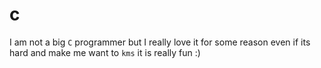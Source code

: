 # c

I am not a big `C` programmer but I really love it for some reason
even if its hard and make me want to `kms` it is really fun :)
